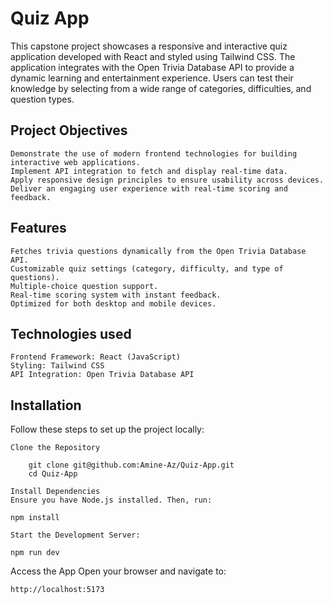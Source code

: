 # **Quiz App**

This capstone project showcases a responsive and interactive quiz application developed with React and styled using Tailwind CSS. The application integrates with the Open Trivia Database API to provide a dynamic learning and entertainment experience. Users can test their knowledge by selecting from a wide range of categories, difficulties, and question types.

## **Project Objectives**

    Demonstrate the use of modern frontend technologies for building interactive web applications.
    Implement API integration to fetch and display real-time data.
    Apply responsive design principles to ensure usability across devices.
    Deliver an engaging user experience with real-time scoring and feedback.

## **Features**

    Fetches trivia questions dynamically from the Open Trivia Database API.
    Customizable quiz settings (category, difficulty, and type of questions).
    Multiple-choice question support.
    Real-time scoring system with instant feedback.
    Optimized for both desktop and mobile devices.

## **Technologies used**

    Frontend Framework: React (JavaScript)
    Styling: Tailwind CSS
    API Integration: Open Trivia Database API

## **Installation**

Follow these steps to set up the project locally:

    Clone the Repository

        git clone git@github.com:Amine-Az/Quiz-App.git  
        cd Quiz-App

    Install Dependencies
    Ensure you have Node.js installed. Then, run:

    npm install

    Start the Development Server:

    npm run dev

Access the App
Open your browser and navigate to:

    http://localhost:5173

